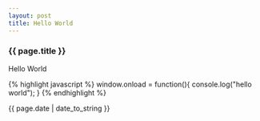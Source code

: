 ```yaml
---
layout: post
title: Hello World
---
```

<h3>{{ page.title }}</h3>
<p>Hello World</p>
{% highlight javascript %}
window.onload = function(){
  console.log("hello world");
}
{% endhighlight %}
<p>{{ page.date | date_to_string }}</p>
